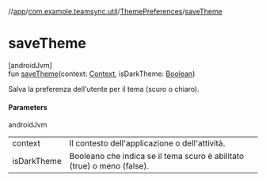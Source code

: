 //[app](../../../index.md)/[com.example.teamsync.util](../index.md)/[ThemePreferences](index.md)/[saveTheme](save-theme.md)

# saveTheme

[androidJvm]\
fun [saveTheme](save-theme.md)(context: [Context](https://developer.android.com/reference/kotlin/android/content/Context.html), isDarkTheme: [Boolean](https://kotlinlang.org/api/latest/jvm/stdlib/kotlin/-boolean/index.html))

Salva la preferenza dell'utente per il tema (scuro o chiaro).

#### Parameters

androidJvm

| | |
|---|---|
| context | Il contesto dell'applicazione o dell'attività. |
| isDarkTheme | Booleano che indica se il tema scuro è abilitato (true) o meno (false). |
